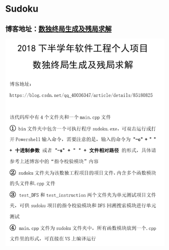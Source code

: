 # Sudoku

## 博客地址：[数独终局生成及残局求解](https://blog.csdn.net/qq_40036347/article/details/85180825)

<div align=center><img src="https://github.com/ZJT1024/Sudoku/blob/master/readme.png"/></div>
